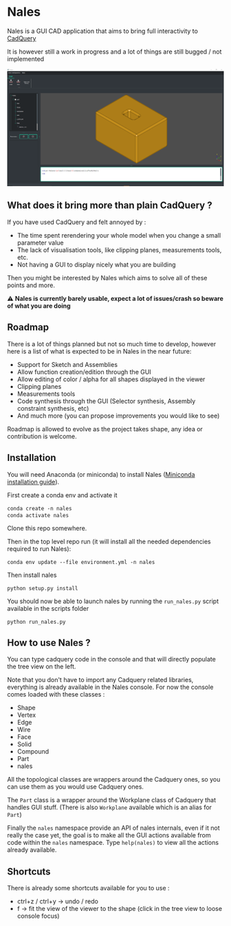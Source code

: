 # Nales

Nales is a GUI CAD application that aims to bring full interactivity to [CadQuery](https://github.com/CadQuery/cadquery/blob/master/README.md)

It is however still a work in progress and a lot of things are still bugged / not implemented


![Nales](./docs/readme_img_presentation.PNG)

## What does it bring more than plain CadQuery ?

If you have used CadQuery and felt annoyed by :
- The time spent rerendering your whole model when you change a small parameter value
- The lack of visualisation tools, like clipping planes, measurements tools, etc.
- Not having a GUI to display nicely what you are building

Then you might be interested by Nales which aims to solve all of these points and more.

:warning: **Nales is currently barely usable, expect a lot of issues/crash so beware of what you are doing**

## Roadmap

There is a lot of things planned but not so much time to develop, however here is a list of what is expected to be in Nales in the near future:

- Support for Sketch and Assemblies
- Allow function creation/edition through the GUI
- Allow editing of color / alpha for all shapes displayed in the viewer
- Clipping planes
- Measurements tools
- Code synthesis through the GUI (Selector synthesis, Assembly constraint synthesis, etc)
- And much more (you can propose improvements you would like to see)

Roadmap is allowed to evolve as the project takes shape, any idea or contribution is welcome.

## Installation 

You will need Anaconda (or miniconda) to install Nales 
([Miniconda installation guide](https://docs.conda.io/en/latest/miniconda.html)).

First create a conda env and activate it

```
conda create -n nales
conda activate nales
```

Clone this repo somewhere.


Then in the top level repo run (it will install all the needed dependencies required to run Nales): 

```
conda env update --file environment.yml -n nales
```

Then install nales
```
python setup.py install
```

You should now be able to launch nales by running the `run_nales.py` script available in the scripts folder

```
python run_nales.py
```

## How to use Nales ?

You can type cadquery code in the console and that will directly populate the tree view on the left.

Note that you don't have to import any Cadquery related libraries, everything is already available in the Nales console. For now the console comes loaded with these classes :

- Shape
- Vertex
- Edge
- Wire 
- Face 
- Solid
- Compound
- Part 
- nales

All the topological classes are wrappers around the Cadquery ones, so you can use them as you would use Cadquery ones.

The `Part` class is a wrapper around the Workplane class of Cadquery that handles GUI stuff. (There is also `Workplane` available which is an alias for `Part`)

Finally the `nales` namespace provide an API of nales internals, even if it not really the case yet, the goal is to make all the GUI actions available from code within the `nales` namespace. 
Type `help(nales)` to view all the actions already available.

## Shortcuts

There is already some shortcuts available for you to use :
- ctrl+z / ctrl+y -> undo / redo
- f -> fit the view of the viewer to the shape (click in the tree view to loose console focus)
